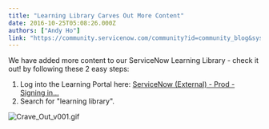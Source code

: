 ```yaml
---
title: "Learning Library Carves Out More Content"
date: 2016-10-25T05:08:26.000Z
authors: ["Andy Ho"]
link: "https://community.servicenow.com/community?id=community_blog&sys_id=47fda62ddbd0dbc01dcaf3231f9619a9"
---
```

<p>We have added more content to our ServiceNow Learning Library - check it out! by following these 2 easy steps:</p><ol><li>Log into the Learning Portal here: <a href="https://servicenow.sabacloud.com/" title="https://servicenow.sabacloud.com/">ServiceNow (External) - Prod - Signing in...</a></li><li>Search for "learning library". </li></ol><p></p><p><img   alt="Crave_Out_v001.gif" class="image-1 jive-image" src="41021d4edb989f048c8ef4621f96190c.iix" style="height: auto;"/></p>